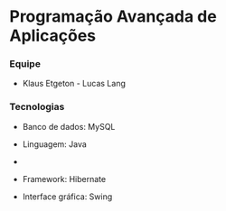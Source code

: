 # Programação Avançada de Aplicações

### Equipe
* Klaus Etgeton - Lucas Lang

### Tecnologias
* Banco de dados: MySQL
* Linguagem: Java
* 




* Framework: Hibernate
* Interface gráfica: Swing
